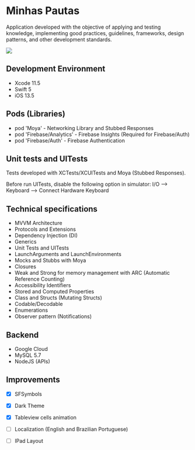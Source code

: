 # Minhas Pautas

Application developed with the objective of applying and testing knowledge, implementing good practices, guidelines, frameworks, design patterns, and other development standards.

![](Previews/MinhasPautas.gif)

## Development Environment
- Xcode 11.5
- Swift 5
- iOS 13.5

## Pods (Libraries)
- pod 'Moya' - Networking Library and Stubbed Responses
- pod 'Firebase/Analytics' - Firebase Insights (Required for Firebase/Auth)
- pod 'Firebase/Auth' - Firebase Authentication

## Unit tests and UITests
Tests developed with XCTests/XCUITests and Moya (Stubbed Responses).

Before run UITests, disable the following option in simulator: I/O --> Keyboard --> Connect Hardware Keyboard

## Technical specifications
- MVVM Architecture
- Protocols and Extensions
- Dependency Injection (DI)
- Generics
- Unit Tests and UITests
- LaunchArguments and LaunchEnvironments
- Mocks and Stubbs with Moya
- Closures
- Weak and Strong for memory management with ARC (Automatic Reference Counting)
- Accessibility Identifiers
- Stored and Computed Properties
- Class and Structs (Mutating Structs)
- Codable/Decodable
- Enumerations
- Observer pattern (Notifications)

## Backend
- Google Cloud
- MySQL 5.7
- NodeJS (APIs)

## Improvements
- [X] SFSymbols
- [X] Dark Theme
- [X] Tableview cells animation
- [ ] Localization (English and Brazilian Portuguese)
- [ ] IPad Layout

